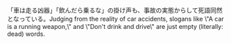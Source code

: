 <tr><td>「車は走る凶器」「飲んだら乗るな」の掛け声も、事故の実態からして死語同然となっている。<td><tr><tr><td>Judging from the reality of car accidents, slogans like \"A car is a running weapon,\" and \"Don't drink and drive\" are just empty (literally: dead) words.<td><tr></table>

